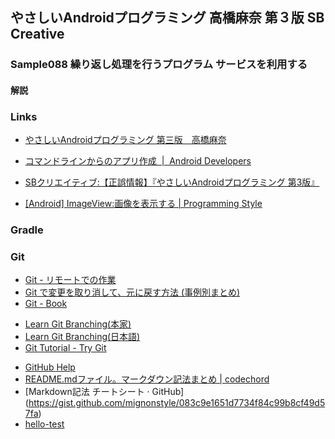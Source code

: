 ## やさしいAndroidプログラミング 高橋麻奈 第３版 SB Creative
### Sample088 繰り返し処理を行うプログラム サービスを利用する
#### 解説

### Links
* [やさしいAndroidプログラミング  第三版　高橋麻奈](http://mana.on.coocan.jp/yasaa.html,favicon)
* [コマンドラインからのアプリ作成  |  Android Developers](https://developer.android.com/studio/build/building-cmdline?hl=ja,favicon)
* [SBクリエイティブ:【正誤情報】『やさしいAndroidプログラミング 第3版』](https://www.sbcr.jp/support/14003.html,favicon)

* [[Android] ImageView:画像を表示する | Programming Style](http://www.programing-style.com/android/android-api/android-imageview/,favicon)

### Gradle

### Git
* [Git - リモートでの作業](https://git-scm.com/book/ja/v1/Git-%E3%81%AE%E5%9F%BA%E6%9C%AC-%E3%83%AA%E3%83%A2%E3%83%BC%E3%83%88%E3%81%A7%E3%81%AE%E4%BD%9C%E6%A5%AD)
* [Git で変更を取り消して、元に戻す方法 (事例別まとめ)](http://www-creators.com/archives/1290)
* [Git - Book](https://git-scm.com/book/ja/v1/)
- [Learn Git Branching(本家)](http://learngitbranching.js.org/)
- [Learn Git Branching(日本語)](http://k.swd.cc/learnGitBranching-ja/)
- [Git Tutorial - Try Git](https://try.github.io/levels/1/challenges/1)
* [GitHub Help](https://help.github.com/categories/writing-on-github/)
* [README.mdファイル。マークダウン記法まとめ | codechord](http://codechord.com/2012/01/readme-markdown/)
* [Markdown記法 チートシート · GitHub] (https://gist.github.com/mignonstyle/083c9e1651d7734f84c99b8cf49d57fa)
* [hello-test](test/test.md)
